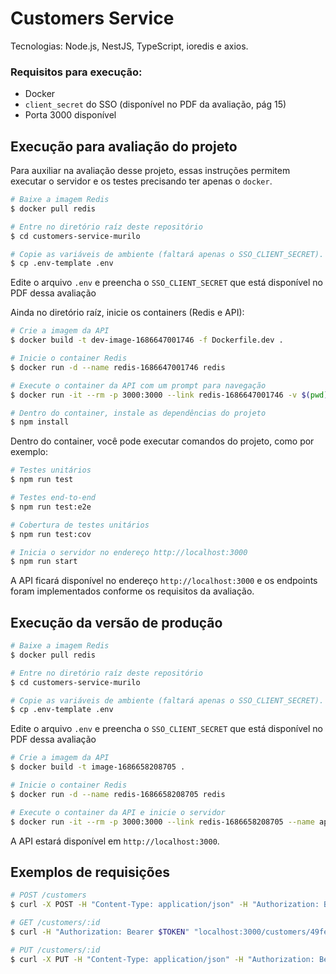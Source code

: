 # Customers Service

Tecnologias: Node.js, NestJS, TypeScript, ioredis e axios.

### Requisitos para execução:

- Docker
- `client_secret` do SSO (disponível no PDF da avaliação, pág 15)
- Porta 3000 disponível

## Execução para avaliação do projeto

Para auxiliar na avaliação desse projeto, essas instruções permitem executar o servidor e os testes precisando ter apenas o `docker`.

```bash
# Baixe a imagem Redis
$ docker pull redis

# Entre no diretório raíz deste repositório
$ cd customers-service-murilo

# Copie as variáveis de ambiente (faltará apenas o SSO_CLIENT_SECRET).
$ cp .env-template .env
```

Edite o arquivo `.env` e preencha o `SSO_CLIENT_SECRET` que está disponível no PDF dessa avaliação

Ainda no diretório raíz, inicie os containers (Redis e API):

```bash
# Crie a imagem da API
$ docker build -t dev-image-1686647001746 -f Dockerfile.dev .

# Inicie o container Redis
$ docker run -d --name redis-1686647001746 redis

# Execute o container da API com um prompt para navegação
$ docker run -it --rm -p 3000:3000 --link redis-1686647001746 -v $(pwd):/app -w /app --name dev-api-1686647001746 dev-image-1686647001746 sh

# Dentro do container, instale as dependências do projeto
$ npm install
```

Dentro do container, você pode executar comandos do projeto, como por exemplo:

```bash
# Testes unitários
$ npm run test

# Testes end-to-end
$ npm run test:e2e

# Cobertura de testes unitários
$ npm run test:cov

# Inicia o servidor no endereço http://localhost:3000
$ npm run start
```

A API ficará disponível no endereço `http://localhost:3000` e os endpoints foram implementados conforme os requisitos da avaliação.

## Execução da versão de produção

```bash
# Baixe a imagem Redis
$ docker pull redis

# Entre no diretório raíz deste repositório
$ cd customers-service-murilo

# Copie as variáveis de ambiente (faltará apenas o SSO_CLIENT_SECRET).
$ cp .env-template .env
```

Edite o arquivo `.env` e preencha o `SSO_CLIENT_SECRET` que está disponível no PDF dessa avaliação

```bash
# Crie a imagem da API
$ docker build -t image-1686658208705 .

# Inicie o container Redis
$ docker run -d --name redis-1686658208705 redis

# Execute o container da API e inicie o servidor
$ docker run -it --rm -p 3000:3000 --link redis-1686658208705 --name api-1686658208705 image-1686658208705
```

A API estará disponível em `http://localhost:3000`.

## Exemplos de requisições

```bash
# POST /customers
$ curl -X POST -H "Content-Type: application/json" -H "Authorization: Bearer $TOKEN" -d '{"document":"321","name":"Maria Silva"}' "localhost:3000/customers"

# GET /customers/:id
$ curl -H "Authorization: Bearer $TOKEN" "localhost:3000/customers/49fe7f59-2677-49ea-a26a-56788a694859"

# PUT /customers/:id
$ curl -X PUT -H "Content-Type: application/json" -H "Authorization: Bearer $TOKEN" -d '{"id": "f53f423c-2b2c-4a7e-be06-4f52820774b3","document":"456","name":"Maria Silva"}' "localhost:3000/customers/49fe7f59-2677-49ea-a26a-56788a694859"
```
